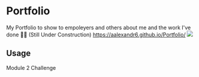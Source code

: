 # Portfolio
My Portfolio to show to empoleyers and others about me and the work I've done 🙂✨ (Still Under Construction)
https://aalexandr6.github.io/Portfolio/
<img src= "images/portfolio.png">

## Usage

Module 2 Challenge
